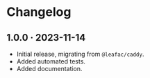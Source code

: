 # Changelog

## 1.0.0 · 2023-11-14

- Initial release, migrating from `@leafac/caddy`.
- Added automated tests.
- Added documentation.
